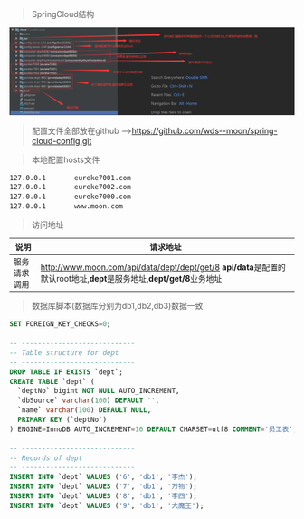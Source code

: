 > SpringCloud结构

![login](image-20200924170754179.png)

>配置文件全部放在github -->https://github.com/wds--moon/spring-cloud-config.git


>本地配置hosts文件

```bash
127.0.0.1       eureke7001.com
127.0.0.1       eureke7002.com
127.0.0.1       eureke7000.com
127.0.0.1       www.moon.com
```

>访问地址

| 说明         | 请求地址                                                     |
| ------------ | ------------------------------------------------------------ |
| 服务请求调用 | http://www.moon.com/api/data/dept/dept/get/8 **api/data**是配置的默认root地址,**dept**是服务地址,**dept/get/8**业务地址 |

>数据库脚本(数据库分别为db1,db2,db3)数据一致

```sql
SET FOREIGN_KEY_CHECKS=0;

-- ----------------------------
-- Table structure for dept
-- ----------------------------
DROP TABLE IF EXISTS `dept`;
CREATE TABLE `dept` (
  `deptNo` bigint NOT NULL AUTO_INCREMENT,
  `dbSource` varchar(100) DEFAULT '',
  `name` varchar(100) DEFAULT NULL,
  PRIMARY KEY (`deptNo`)
) ENGINE=InnoDB AUTO_INCREMENT=10 DEFAULT CHARSET=utf8 COMMENT='员工表';

-- ----------------------------
-- Records of dept
-- ----------------------------
INSERT INTO `dept` VALUES ('6', 'db1', '李杰');
INSERT INTO `dept` VALUES ('7', 'db1', '万物');
INSERT INTO `dept` VALUES ('8', 'db1', '李四');
INSERT INTO `dept` VALUES ('9', 'db1', '大魔王');
```

